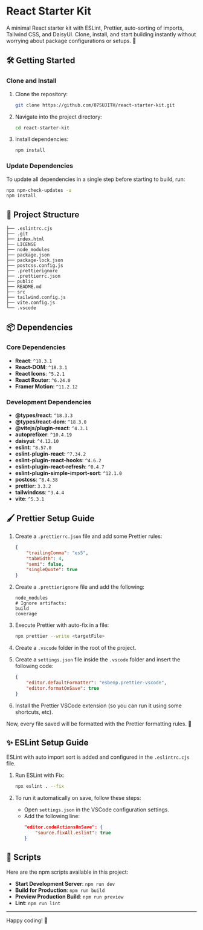 # React Starter Kit

A minimal React starter kit with ESLint, Prettier, auto-sorting of imports, Tailwind CSS, and DaisyUI. Clone, install, and start building instantly without worrying about package configurations or setups. 🚀

## 🛠️ Getting Started

### Clone and Install

1. Clone the repository:

    ```sh
    git clone https://github.com/07SUJITH/react-starter-kit.git
    ```

2. Navigate into the project directory:

    ```sh
    cd react-starter-kit
    ```

3. Install dependencies:
    ```sh
    npm install
    ```

### Update Dependencies

To update all dependencies in a single step before starting to build, run:

```sh
npx npm-check-updates -u
npm install
```

## 📂 Project Structure

```plaintext
├── .eslintrc.cjs
├── .git
├── index.html
├── LICENSE
├── node_modules
├── package.json
├── package-lock.json
├── postcss.config.js
├── .prettierignore
├── .prettierrc.json
├── public
├── README.md
├── src
├── tailwind.config.js
├── vite.config.js
└── .vscode
```

## 📦 Dependencies

### Core Dependencies

-   **React**: `^18.3.1`
-   **React-DOM**: `^18.3.1`
-   **React Icons**: `^5.2.1`
-   **React Router**: `^6.24.0`
-   **Framer Motion**: `^11.2.12`

### Development Dependencies

-   **@types/react**: `^18.3.3`
-   **@types/react-dom**: `^18.3.0`
-   **@vitejs/plugin-react**: `^4.3.1`
-   **autoprefixer**: `^10.4.19`
-   **daisyui**: `^4.12.10`
-   **eslint**: `^8.57.0`
-   **eslint-plugin-react**: `^7.34.2`
-   **eslint-plugin-react-hooks**: `^4.6.2`
-   **eslint-plugin-react-refresh**: `^0.4.7`
-   **eslint-plugin-simple-import-sort**: `^12.1.0`
-   **postcss**: `^8.4.38`
-   **prettier**: `3.3.2`
-   **tailwindcss**: `^3.4.4`
-   **vite**: `^5.3.1`

## 🖌️ Prettier Setup Guide

1. Create a `.prettierrc.json` file and add some Prettier rules:

    ```json
    {
        "trailingComma": "es5",
        "tabWidth": 4,
        "semi": false,
        "singleQuote": true
    }
    ```

2. Create a `.prettierignore` file and add the following:

    ```plaintext
    node_modules
    # Ignore artifacts:
    build
    coverage
    ```

3. Execute Prettier with auto-fix in a file:

    ```sh
    npx prettier --write <targetFile>
    ```

4. Create a `.vscode` folder in the root of the project.

5. Create a `settings.json` file inside the `.vscode` folder and insert the following code:

    ```json
    {
        "editor.defaultFormatter": "esbenp.prettier-vscode",
        "editor.formatOnSave": true
    }
    ```

6. Install the Prettier VSCode extension (so you can run it using some shortcuts, etc).

Now, every file saved will be formatted with the Prettier formatting rules. 🎉

## ✨ ESLint Setup Guide

ESLint with auto import sort is added and configured in the `.eslintrc.cjs` file.

1. Run ESLint with Fix:

    ```sh
    npx eslint . --fix
    ```

2. To run it automatically on save, follow these steps:

    - Open `settings.json` in the VSCode configuration settings.
    - Add the following line:
        ```json
        "editor.codeActionsOnSave": {
            "source.fixAll.eslint": true
        }
        ```

## 📜 Scripts

Here are the npm scripts available in this project:

-   **Start Development Server**: `npm run dev`
-   **Build for Production**: `npm run build`
-   **Preview Production Build**: `npm run preview`
-   **Lint**: `npm run lint`

---

Happy coding! 🚀

